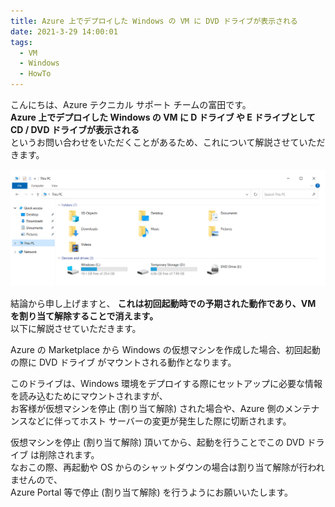 ```yaml
---
title: Azure 上でデプロイした Windows の VM に DVD ドライブが表示される
date: 2021-3-29 14:00:01
tags:
  - VM
  - Windows
  - HowTo
---
```


こんにちは、Azure テクニカル サポート チームの富田です。  
**Azure 上でデプロイした Windows の VM に D ドライブ や E ドライブとして CD / DVD ドライブが表示される**  
というお問い合わせをいただくことがあるため、これについて解説させていただきます。  

![](./what-is-this-dvd-drive/what-is-this-dvd-drive.png) 

結論から申し上げますと、 **これは初回起動時での予期された動作であり、VM を割り当て解除することで消えます。**  
以下に解説させていただきます。  

Azure の Marketplace から Windows の仮想マシンを作成した場合、初回起動の際に DVD ドライブ がマウントされる動作となります。  

このドライブは、Windows 環境をデプロイする際にセットアップに必要な情報を読み込むためにマウントされますが、  
お客様が仮想マシンを停止 (割り当て解除) された場合や、Azure 側のメンテナンスなどに伴ってホスト サーバーの変更が発生した際に切断されます。  

仮想マシンを停止 (割り当て解除) 頂いてから、起動を行うことでこの DVD ドライブ は削除されます。  
なおこの際、再起動や OS からのシャットダウンの場合は割り当て解除が行われませんので、  
Azure Portal 等で停止 (割り当て解除) を行うようにお願いいたします。  







